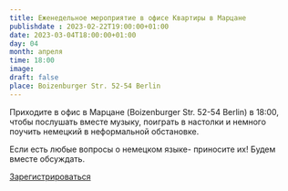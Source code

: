 ```yaml
---
title: Еженедельное мероприятие в офисе Квартиры в Марцане
publishdate : 2023-02-22T19:00:00+01:00
date: 2023-03-04T18:00:00+01:00
day: 04
month: апреля
time: 18:00
image: 
draft: false
place: Boizenburger Str. 52-54 Berlin
---
```

Приходите в офис в Марцане (Boizenburger Str. 52-54 Berlin) в 18:00, чтобы послушать вместе музыку, поиграть в настолки и немного поучить немецкий в неформальной обстановке.

Если есть любые вопросы о немецком языке- приносите их! Будем вместе обсуждать.

[Зарегистрироваться](https://www.eventbrite.de/e/607149459377)
